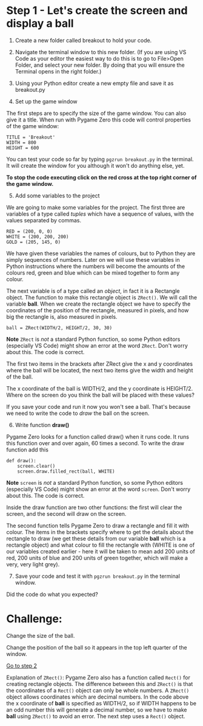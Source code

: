 # Step 1 - Let's create the screen and display a ball

1. Create a new folder called breakout to hold your code.

2. Navigate the terminal window to this new folder.
   (If you are using VS Code as your editor the easiest way to do this is to go to File>Open Folder, and select your new folder. By doing that you will ensure the Terminal opens in the right folder.)

3. Using your Python editor create a new empty file and save it as breakout.py

4. Set up the game window

The first steps are to specify the size of the game window. You can also give it a title. When run with Pygame Zero this code will control properties of the game window:

```
TITLE = 'Breakout'
WIDTH = 800
HEIGHT = 600
```
You can test your code so far by typing ```pgzrun breakout.py``` in the terminal. It will create the window for you although it won't do anything else, yet.

**To stop the code executing click on the red cross at the top right corner of the game window.**

5. Add some variables to the project

We are going to make some variables for the project. The first three are variables of a type called *tuples* which have a sequence of values, with the values separated by commas.

```
RED = (200, 0, 0)
WHITE = (200, 200, 200)
GOLD = (205, 145, 0)
```
We have given these variables the names of colours, but to Python they are simply sequences of numbers. Later on we will use these variables in Python instructions where the numbers will become the amounts of the colours red, green and blue which can be mixed together to form any colour.

The next variable is of a type called an *object*, in fact it is a Rectangle object. The function to make this rectangle object is ```ZRect()```. We will call the variable **ball**. When we create the rectangle object we have to specify the coordinates of the position of the rectangle, measured in pixels, and how big the rectangle is, also measured in pixels.
```
ball = ZRect(WIDTH/2, HEIGHT/2, 30, 30)
```
**Note** ```ZRect``` is *not* a standard Python function, so some Python editors (especially VS Code) might show an error at the word ```ZRect```. Don't worry about this. The code is correct.

The first two items in the brackets after ZRect give the x and y coordinates where the ball will be located, the next two items give the width and height of the ball.

The x coordinate of the ball is WIDTH/2, and the y coordinate is HEIGHT/2. Where on the screen do you think the ball will be placed with these values?

If you save your code and run it now you won't see a ball. That's because we need to write the code to *draw* the ball on the screen.

6. Write function **draw()**

Pygame Zero looks for a function called draw() when it runs code. It runs this function over and over again, 60 times a second. To write the draw function add this
```  
def draw():
    screen.clear()
    screen.draw.filled_rect(ball, WHITE)
```
**Note** ```screen``` is *not* a standard Python function, so some Python editors (especially VS Code) might show an error at the word ```screen```. Don't worry about this. The code is correct.

Inside the draw function are two other functions: the first will clear the screen, and the second will draw on the screen.

The second function tells Pygame Zero to draw a rectangle and fill it with colour. The items in the brackets specify where to get the details about the rectangle to draw (we get these details from our variable **ball** which is a rectangle object) and what colour to fill the rectangle with (WHITE is one of our variables created earlier - here it will be taken to mean add 200 units of red, 200 units of blue and 200 units of green together, which will make a very, very light grey). 

7. Save your code and test it with ```pgzrun breakout.py``` in the terminal window.

Did the code do what you expected?

Challenge:
==========

Change the size of the ball.

Change the position of the ball so it appears in the top left quarter of the window.

[Go to step 2](../step02-bat_and_movement)

Explanation of ```ZRect()```: Pygame Zero also has a function called ```Rect()``` for creating rectangle objects. The difference between this and ```ZRect()``` is that the coordinates of a ```Rect()``` object can only be whole numbers. A ```ZRect()``` object allows coordinates which are decimal numbers. In the code above the x coordinate of **ball** is specified as WIDTH/2, so if WIDTH happens to be an odd number this will generate a decimal number, so we have to make **ball** using ```ZRect()``` to avoid an error. The next step uses a ```Rect()``` object.
